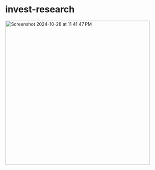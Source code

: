 # invest-research

<img width="453" alt="Screenshot 2024-10-28 at 11 41 47 PM" src="https://github.com/user-attachments/assets/90a3a687-8be7-4b66-aa44-156ae4248368">
